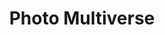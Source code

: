 ---
title: Photo Multiverse
description: Wix AI Website Builder powered by ChatGPT is an advanced tool that streamlines website creation by combining Wix’s intuitive design capabilities with ChatGPT’s AI-driven content generation. It helps users build professional, fully customized websites by generating text, layouts, and design elements based on user inputs—making website development faster and more accessible. 🚀💡
tags: ["gpt", "images", "fun", "col"]
type: Freemium
link: https://chatgpt.com/g/g-ZctQCI6MG-photo-multiverse
imgAlt: chatgpt, 
image: https://img.icons8.com/?size=350&id=Nts60kQIvGqe&format=png&color=ffffff
---
